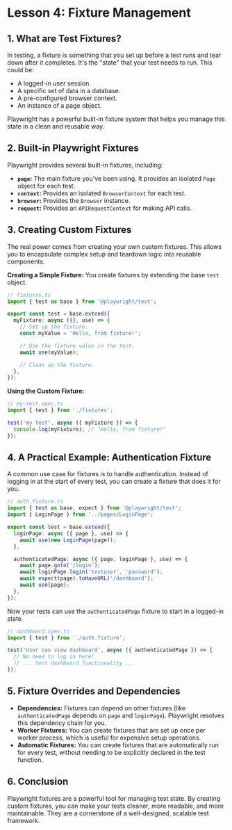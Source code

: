 # Lesson 4: Fixture Management

## 1. What are Test Fixtures?

In testing, a fixture is something that you set up before a test runs and tear down after it completes. It's the "state" that your test needs to run. This could be:
- A logged-in user session.
- A specific set of data in a database.
- A pre-configured browser context.
- An instance of a page object.

Playwright has a powerful built-in fixture system that helps you manage this state in a clean and reusable way.

## 2. Built-in Playwright Fixtures

Playwright provides several built-in fixtures, including:
- **`page`:** The main fixture you've been using. It provides an isolated `Page` object for each test.
- **`context`:** Provides an isolated `BrowserContext` for each test.
- **`browser`:** Provides the `Browser` instance.
- **`request`:** Provides an `APIRequestContext` for making API calls.

## 3. Creating Custom Fixtures

The real power comes from creating your own custom fixtures. This allows you to encapsulate complex setup and teardown logic into reusable components.

**Creating a Simple Fixture:**
You create fixtures by extending the base `test` object.

```typescript
// fixtures.ts
import { test as base } from '@playwright/test';

export const test = base.extend({
  myFixture: async ({}, use) => {
    // Set up the fixture.
    const myValue = 'Hello, from fixture!';

    // Use the fixture value in the test.
    await use(myValue);

    // Clean up the fixture.
  },
});
```

**Using the Custom Fixture:**
```typescript
// my-test.spec.ts
import { test } from './fixtures';

test('my test', async ({ myFixture }) => {
  console.log(myFixture); // "Hello, from fixture!"
});
```

## 4. A Practical Example: Authentication Fixture

A common use case for fixtures is to handle authentication. Instead of logging in at the start of every test, you can create a fixture that does it for you.

```typescript
// auth.fixture.ts
import { test as base, expect } from '@playwright/test';
import { LoginPage } from '../pages/LoginPage';

export const test = base.extend({
  loginPage: async ({ page }, use) => {
    await use(new LoginPage(page));
  },

  authenticatedPage: async ({ page, loginPage }, use) => {
    await page.goto('/login');
    await loginPage.login('testuser', 'password');
    await expect(page).toHaveURL('/dashboard');
    await use(page);
  },
});
```

Now your tests can use the `authenticatedPage` fixture to start in a logged-in state.

```typescript
// dashboard.spec.ts
import { test } from './auth.fixture';

test('User can view dashboard', async ({ authenticatedPage }) => {
  // No need to log in here!
  // ... test dashboard functionality ...
});
```

## 5. Fixture Overrides and Dependencies

- **Dependencies:** Fixtures can depend on other fixtures (like `authenticatedPage` depends on `page` and `loginPage`). Playwright resolves this dependency chain for you.
- **Worker Fixtures:** You can create fixtures that are set up once per worker process, which is useful for expensive setup operations.
- **Automatic Fixtures:** You can create fixtures that are automatically run for every test, without needing to be explicitly declared in the test function.

## 6. Conclusion

Playwright fixtures are a powerful tool for managing test state. By creating custom fixtures, you can make your tests cleaner, more readable, and more maintainable. They are a cornerstone of a well-designed, scalable test framework.